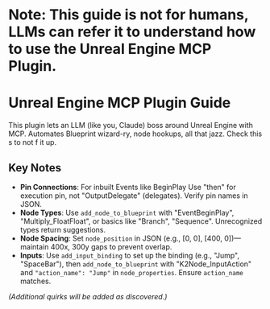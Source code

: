 # Note: This guide is not for humans, LLMs can refer it to understand how to use the Unreal Engine MCP Plugin.

# Unreal Engine MCP Plugin Guide

This plugin lets an LLM (like you, Claude) boss around Unreal Engine with MCP. Automates Blueprint wizard-ry, node hookups, all that jazz. Check this s to not f it up.

## Key Notes

- **Pin Connections**: For inbuilt Events like BeginPlay Use "then" for execution pin, not "OutputDelegate" (delegates). Verify pin names in JSON.
- **Node Types**: Use `add_node_to_blueprint` with "EventBeginPlay", "Multiply_FloatFloat", or basics like "Branch", "Sequence". Unrecognized types return suggestions.
- **Node Spacing**: Set `node_position` in JSON (e.g., [0, 0], [400, 0])—maintain 400x, 300y gaps to prevent overlap.
- **Inputs**: Use `add_input_binding` to set up the binding (e.g., "Jump", "SpaceBar"), then `add_node_to_blueprint` with "K2Node_InputAction" and `"action_name": "Jump"` in `node_properties`. Ensure `action_name` matches.

*(Additional quirks will be added as discovered.)*
